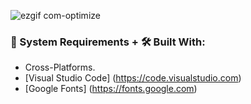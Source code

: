 ![ezgif com-optimize](https://user-images.githubusercontent.com/45048950/94171734-2ff74200-fec4-11ea-9a4a-fce35a2e8b0f.gif)

### 🧰 System Requirements + 🛠️ Built With:

* Cross-Platforms.
* [Visual Studio Code] (https://code.visualstudio.com)
* [Google Fonts] (https://fonts.google.com)


